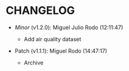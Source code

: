 # CHANGELOG

- *Minor* (v1.2.0): Miguel Julio Rodo (12:11:47)
  - Add air quality dataset

- Patch (v1.1.1): Miguel Rodo (14:47:17)
  - Archive

